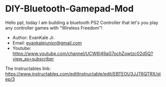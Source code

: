 # DIY-Bluetooth-Gamepad-Mod

Hello ppl, 
today I am building a bluetooth PS2 Controller that let's you play
any controller games with "Wireless Freedom"!



- Author: EvanKale Jr.
- Email: evankalejunior@gmail.com	
- Youtube: https://www.youtube.com/channel/UCW6I49aG7ochZowtzc02d5Q?view_as=subscriber

The Instructables link:
https://www.instructables.com/editInstructable/edit/EBTEOU3JJT6QTRX/step/3
